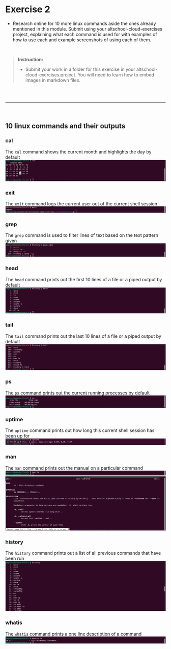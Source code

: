 # Exercise 2

- Research online for 10 more linux commands aside the ones already mentioned in this module. Submit using your altschool-cloud-exercises project, explaining what each command is used for with examples of how to use each and example screenshots of using each of them.

<br>

> **Instruction:**
>
> - Submit your work in a folder for this exercise in your altschool-cloud-exercises project. You will need to learn how to embed images in markdown files.


<br><br>

---

<br>

## 10 linux commands and their outputs

### cal
The `cal` command shows the current month and highlights the day by default<br>
![Calender-Command](./assets/images/cal.png)

### exit
The `exit` command logs the current user out of the current shell session <br>
![Exit-Command](./assets/images/exit.png)

### grep
The `grep` command is used to filter lines of text based on the text pattern given<br>
![Grep-Command](./assets/images/grep.png)

### head
The `head` command prints out the first 10 lines of a file or a piped output by default<br>
![Head-Command](./assets/images/head.png)

### tail
The `tail` command prints out the last 10 lines of a file or a piped output by default<br>
![Tail-Command](./assets/images/tail.png)

### ps
The `ps` command prints out the current running processes by default<br>
![Ps-Command](./assets/images/ps.png)

### uptime
The `uptime` command prints out how long this current shell session has been up for<br>
![Uptime-Command](./assets/images/uptime.png)

### man
The `man` command prints out the manual on a particular command<br>
![Man-Command](./assets/images/man.png)
![Man-output-Command](./assets/images/man-output.png)

### history
The `history` command prints out a list of all previous commands that have been run<br>
![History-Command](./assets/images/history.png)

### whatis
The `whatis` command prints a one line description of a command<br>
![Whatis-Command](./assets/images/whatis.png)